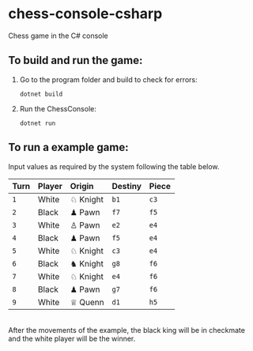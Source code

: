 # chess-console-csharp
Chess game in the C# console


## To build and run the game:

1. Go to the program folder and build to check for errors:

    ```console
    dotnet build
    ```

2. Run the ChessConsole:

    ```console
    dotnet run
    ```

## To run a example game:

Input values as required by the system following the table below.

| Turn | Player | Origin | Destiny | Piece |
| :--- | :--- | :--- | :--- | :--- |
| `1` | White |  &#9816; Knight | `b1` | `c3` |
| `2` | Black |  &#9823; Pawn | `f7` | `f5` |
| `3` | White |  &#9817; Pawn | `e2` | `e4` |
| `4` | Black |  &#9823; Pawn | `f5` | `e4` |
| `5` | White |  &#9816; Knight | `c3` | `e4` |
| `6` | Black |  &#9822; Knight | `g8` | `f6` |
| `7` | White |  &#9816; Knight | `e4` | `f6` |
| `8` | Black |  &#9823; Pawn | `g7` | `f6` |
| `9` | White |  &#9813; Quenn | `d1` | `h5` |

<br/>
After the movements of the example, the black king will be in checkmate and the white player will be the winner.